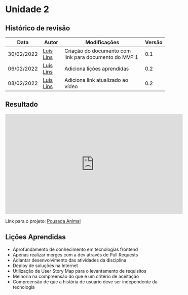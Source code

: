 # Unidade 2

## Histórico de revisão
| Data       | Autor                                        | Modificações                      | Versão |
| ---------- | -------------------------------------------- | --------------------------------- | ------ |
| 30/02/2022 | [Luís Lins](https://github.com/luisgaboardi) | Criação do documento com link para documento do MVP 1 | 0.1 |
| 06/02/2022 | [Luís Lins](https://github.com/luisgaboardi) | Adiciona lições aprendidas | 0.2 |
| 08/02/2022 | [Luís Lins](https://github.com/luisgaboardi) | Adiciona link atualizado ao vídeo | 0.2 |

## Resultado

<iframe width="560" height="315" src="https://www.youtube.com/embed/82DU5d-sSgo" title="YouTube video player" frameborder="0" allow="accelerometer; autoplay; clipboard-write; encrypted-media; gyroscope; picture-in-picture" allowfullscreen></iframe>

Link para o projeto: [Pousada Animal](https://grupo-pets-pousada-animal.web.app/auth/login)

## Lições Aprendidas
* Aprofundamento de conhecimento em tecnologias frontend
* Apenas realizar merges com a dev através de Pull Requests
* Adiantar desenvolvimento das atividades da disciplina
* Deploy de soluções na Internet
* Utilização de User Story Map para o levantamento de requisitos
* Melhoria na compreensão do que é um critério de aceitação
* Compreensão de que a história de usuário deve ser independente da tecnologia